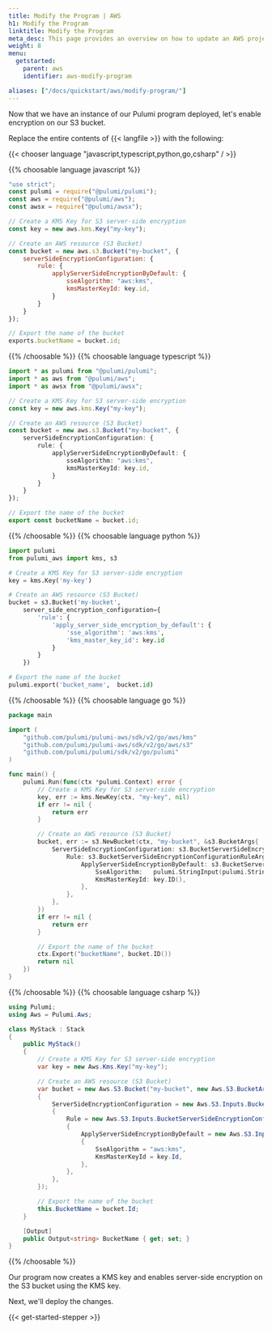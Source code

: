 ```yaml
---
title: Modify the Program | AWS
h1: Modify the Program
linktitle: Modify the Program
meta_desc: This page provides an overview on how to update an AWS project from a Pulumi program.
weight: 8
menu:
  getstarted:
    parent: aws
    identifier: aws-modify-program

aliases: ["/docs/quickstart/aws/modify-program/"]
---
```


Now that we have an instance of our Pulumi program deployed, let's enable encryption on our S3 bucket.

Replace the entire contents of {{< langfile >}} with the following:

{{< chooser language "javascript,typescript,python,go,csharp" / >}}

{{% choosable language javascript %}}

```javascript
"use strict";
const pulumi = require("@pulumi/pulumi");
const aws = require("@pulumi/aws");
const awsx = require("@pulumi/awsx");

// Create a KMS Key for S3 server-side encryption
const key = new aws.kms.Key("my-key");

// Create an AWS resource (S3 Bucket)
const bucket = new aws.s3.Bucket("my-bucket", {
    serverSideEncryptionConfiguration: {
        rule: {
            applyServerSideEncryptionByDefault: {
                sseAlgorithm: "aws:kms",
                kmsMasterKeyId: key.id,
            }
        }
    }
});

// Export the name of the bucket
exports.bucketName = bucket.id;
```

{{% /choosable %}}
{{% choosable language typescript %}}

```typescript
import * as pulumi from "@pulumi/pulumi";
import * as aws from "@pulumi/aws";
import * as awsx from "@pulumi/awsx";

// Create a KMS Key for S3 server-side encryption
const key = new aws.kms.Key("my-key");

// Create an AWS resource (S3 Bucket)
const bucket = new aws.s3.Bucket("my-bucket", {
    serverSideEncryptionConfiguration: {
        rule: {
            applyServerSideEncryptionByDefault: {
                sseAlgorithm: "aws:kms",
                kmsMasterKeyId: key.id,
            }
        }
    }
});

// Export the name of the bucket
export const bucketName = bucket.id;
```

{{% /choosable %}}
{{% choosable language python %}}

```python
import pulumi
from pulumi_aws import kms, s3

# Create a KMS Key for S3 server-side encryption
key = kms.Key('my-key')

# Create an AWS resource (S3 Bucket)
bucket = s3.Bucket('my-bucket',
    server_side_encryption_configuration={
        'rule': {
            'apply_server_side_encryption_by_default': {
                'sse_algorithm': 'aws:kms',
                'kms_master_key_id': key.id
            }
        }
    })

# Export the name of the bucket
pulumi.export('bucket_name',  bucket.id)
```

{{% /choosable %}}
{{% choosable language go %}}

```go
package main

import (
    "github.com/pulumi/pulumi-aws/sdk/v2/go/aws/kms"
    "github.com/pulumi/pulumi-aws/sdk/v2/go/aws/s3"
    "github.com/pulumi/pulumi/sdk/v2/go/pulumi"
)

func main() {
    pulumi.Run(func(ctx *pulumi.Context) error {
        // Create a KMS Key for S3 server-side encryption
        key, err := kms.NewKey(ctx, "my-key", nil)
        if err != nil {
            return err
        }

        // Create an AWS resource (S3 Bucket)
        bucket, err := s3.NewBucket(ctx, "my-bucket", &s3.BucketArgs{
            ServerSideEncryptionConfiguration: s3.BucketServerSideEncryptionConfigurationArgs{
                Rule: s3.BucketServerSideEncryptionConfigurationRuleArgs{
                    ApplyServerSideEncryptionByDefault: s3.BucketServerSideEncryptionConfigurationRuleApplyServerSideEncryptionByDefaultArgs{
                        SseAlgorithm:   pulumi.StringInput(pulumi.String("aws:kms")),
                        KmsMasterKeyId: key.ID(),
                    },
                },
            },
        })
        if err != nil {
            return err
        }

        // Export the name of the bucket
        ctx.Export("bucketName", bucket.ID())
        return nil
    })
}
```

{{% /choosable %}}
{{% choosable language csharp %}}

```csharp
using Pulumi;
using Aws = Pulumi.Aws;

class MyStack : Stack
{
    public MyStack()
    {
        // Create a KMS Key for S3 server-side encryption
        var key = new Aws.Kms.Key("my-key");

        // Create an AWS resource (S3 Bucket)
        var bucket = new Aws.S3.Bucket("my-bucket", new Aws.S3.BucketArgs
        {
            ServerSideEncryptionConfiguration = new Aws.S3.Inputs.BucketServerSideEncryptionConfigurationArgs
            {
                Rule = new Aws.S3.Inputs.BucketServerSideEncryptionConfigurationRuleArgs
                {
                    ApplyServerSideEncryptionByDefault = new Aws.S3.Inputs.BucketServerSideEncryptionConfigurationRuleApplyServerSideEncryptionByDefaultArgs
                    {
                        SseAlgorithm = "aws:kms",
                        KmsMasterKeyId = key.Id,
                    },
                },
            },
        });

        // Export the name of the bucket
        this.BucketName = bucket.Id;
    }

    [Output]
    public Output<string> BucketName { get; set; }
}
```

{{% /choosable %}}

Our program now creates a KMS key and enables server-side encryption on the S3 bucket using the KMS key.

Next, we'll deploy the changes.

{{< get-started-stepper >}}
